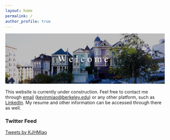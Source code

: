 ```yaml
---
layout: home
permalink: /
author_profile: true
---
```


![alttext](/IMG_0004.JPG)

This website is currently under construction. Feel free to contact me through [email](mailto:kevinmiao@berkeley.edu) (kevinmiao@berkeley.edu) or any other platform, such as [LinkedIn](http://www.linkedin.com/in/MiaoK). My resume and other information can be accessed through there as well.



### Twitter Feed

<a class="twitter-timeline" data-width="500" data-height="300" href="https://twitter.com/KJHMiao?ref_src=twsrc%5Etfw">Tweets by KJHMiao</a> <script async src="https://platform.twitter.com/widgets.js" charset="utf-8"></script>
